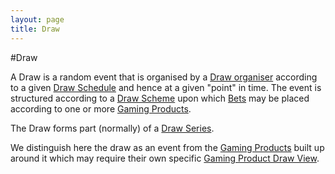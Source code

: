 ```yaml
---
layout: page
title: Draw
---
```

#Draw

A Draw is a random event that is organised by a [Draw organiser](draw-organiser) according to a given [Draw Schedule](draw-schedule) and hence at a given "point" in time. The event is structured according to a [Draw Scheme](draw-scheme) upon which [Bets](bet) may be placed according to one or more [Gaming Products](gaming-product).

The Draw forms part (normally) of a [Draw Series](draw-series).

We distinguish here the draw as an event from the [Gaming Products](gaming-product) built up around it which may require their own specific [Gaming Product Draw View](gaming-product-draw-view).
